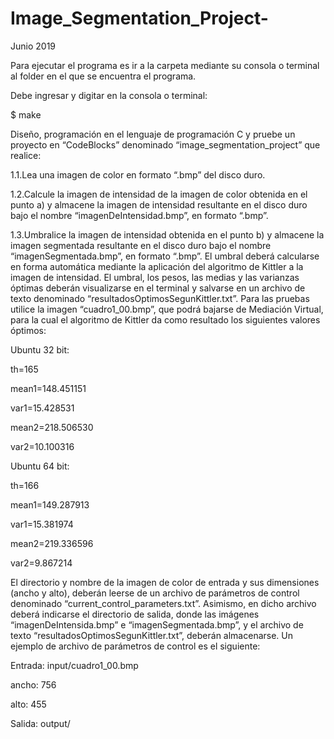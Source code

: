 # Image_Segmentation_Project-
Junio 2019

Para ejecutar el programa es ir a la carpeta mediante su consola o terminal al folder
en el que se encuentra el programa.

Debe ingresar y digitar en la consola o terminal:

$ make



Diseño, programación en el lenguaje de programación C y pruebe un proyecto en “CodeBlocks” denominado “image_segmentation_project” que realice:

1.1.Lea una imagen de color en formato “.bmp” del disco duro.

1.2.Calcule la imagen de intensidad de la imagen de color obtenida en el punto a) y almacene la imagen de intensidad resultante en el disco duro bajo el nombre “imagenDeIntensidad.bmp”, en formato “.bmp”.

1.3.Umbralice la imagen de intensidad obtenida en el punto b) y almacene la imagen segmentada resultante en el disco duro bajo el nombre “imagenSegmentada.bmp”, en formato “.bmp”. El umbral deberá calcularse en forma automática mediante la aplicación del algoritmo de Kittler a la imagen de intensidad. El umbral, los pesos, las medias y las varianzas óptimas deberán visualizarse en el terminal y salvarse en un archivo de texto denominado “resultadosOptimosSegunKittler.txt”. Para las pruebas utilice la imagen “cuadro1_00.bmp”, que podrá bajarse de Mediación Virtual, para la cual el algoritmo de Kittler da como resultado los siguientes valores óptimos:

Ubuntu 32 bit:

th=165

mean1=148.451151

var1=15.428531

mean2=218.506530

var2=10.100316


Ubuntu 64 bit:

th=166

mean1=149.287913 

var1=15.381974 

mean2=219.336596 

var2=9.867214

El directorio y nombre de la imagen de color de entrada y sus dimensiones (ancho y alto), deberán leerse de un archivo de parámetros de control denominado “current_control_parameters.txt”. Asimismo, en dicho archivo deberá indicarse el directorio de salida, donde las imágenes “imagenDeIntensida.bmp” e “imagenSegmentada.bmp”, y el archivo de texto “resultadosOptimosSegunKittler.txt”, deberán almacenarse. Un ejemplo de archivo de parámetros de control es el siguiente:


Entrada: input/cuadro1_00.bmp 

ancho: 756

alto: 455

Salida: output/
